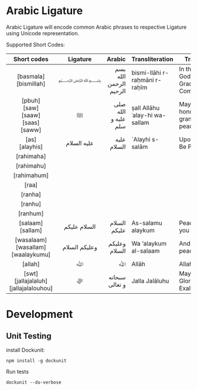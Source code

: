 Arabic Ligature
===============

Arabic Ligature will encode common Arabic phrases to respective Ligature using Unicode representation.

Supported Short Codes:

| Short codes | Ligature | Arabic | Transliteration | Translation |
|:-:|:-:|---:|---|---|
| [basmala]<br />[bismillah] | &#65021; | &#1576;&#1587;&#1605; &#1575;&#1604;&#1604;&#1607; &#1575;&#1604;&#1585;&#1581;&#1605;&#1606; &#1575;&#1604;&#1585;&#1581;&#1610;&#1605; | bismi-llāhi r-raḥmāni r-raḥīm |  In the name of God, most Gracious, most Compassionate |
| [pbuh]<br />[saw]<br />[saaw]<br />[saas]<br />[saww] | &#65018; | &#1589;&#1604;&#1609; &#1575;&#1604;&#1604;&#1607; &#1593;&#1604;&#1610;&#1607; &#1608; &#1587;&#1604;&#1605; | ṣall Allāhu ʿalay-hi wa-sallam | May Allāh honor him and grant him peace |
| [as]<br />[alayhis] | &#1593;&#1604;&#1610;&#1607; &#1575;&#1604;&#1587;&#1604;&#1575;&#1605; | &#1593;&#1604;&#1610;&#1607; &#1575;&#1604;&#1587;&#1604;&#1575;&#1605; | `Alayhi s-salām | Upon Him/Her Be Peace |
| [rahimaha] |  |  |  |  |
| [rahimahu] |  |  |  |  |
| [rahimahum] |  |  |  |  |
| [raa] |  |  |  |  |
| [ranha] |  |  |  |  |
| [ranhu] |  |  |  |  |
| [ranhum] |  |  |  |  |
| [salaam]<br />[sallam] | &#1575;&#1604;&#1587;&#1604;&#1575;&#1605; &#1593;&#1604;&#1610;&#1603;&#1605; | &#1575;&#1604;&#1587;&#1604;&#1575;&#1605; &#1593;&#1604;&#1610;&#1603;&#1605; | As-salamu alaykum | Peace be upon you |
| [wasalaam]<br />[wasallam]<br />[waalaykumu] | &#1608;&#1593;&#1604;&#1610;&#1603;&#1605; &#1575;&#1604;&#1587;&#1604;&#1575;&#1605; | &#1608;&#1593;&#1604;&#1610;&#1603;&#1605; &#1575;&#1604;&#1587;&#1604;&#1575;&#1605; | Wa ‘alaykum al-salaam | And unto you peace |
| [allah] | &#65010; | &#65010; | Allāh | Allah (God) |
| [swt]<br />[jallajalaluh]<br />[jallajalalouhou] | &#xFDFB; | &#1587;&#1576;&#1581;&#1575;&#1606;&#1607; &#1608; &#1578;&#1593;&#1575;&#1604;&#1609; | Jalla Jalāluhu | May He be Glorified and Exalted |


# Development

## Unit Testing

install Dockunit:

```
npm install -g dockunit
```

Run tests
```
dockunit --du-verbose
```
